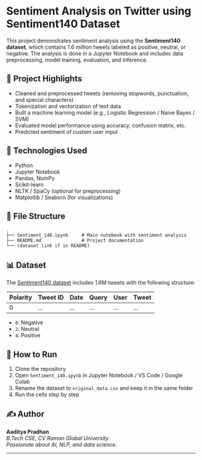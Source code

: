 # Sentiment Analysis on Twitter using Sentiment140 Dataset

This project demonstrates sentiment analysis using the **Sentiment140 dataset**, which contains 1.6 million tweets labeled as positive, neutral, or negative. The analysis is done in a Jupyter Notebook and includes data preprocessing, model training, evaluation, and inference.

## 📘 Project Highlights

- Cleaned and preprocessed tweets (removing stopwords, punctuation, and special characters)
- Tokenization and vectorization of text data
- Built a machine learning model (e.g., Logistic Regression / Naive Bayes / SVM)
- Evaluated model performance using accuracy, confusion matrix, etc.
- Predicted sentiment of custom user input

## 🧠 Technologies Used

- Python
- Jupyter Notebook
- Pandas, NumPy
- Scikit-learn
- NLTK / SpaCy (optional for preprocessing)
- Matplotlib / Seaborn (for visualizations)

## 📁 File Structure

```
.
├── Sentiment_140.ipynb     # Main notebook with sentiment analysis
├── README.md               # Project documentation
└── (dataset link if in README)
```

## 📊 Dataset

The [Sentiment140 dataset](https://www.kaggle.com/datasets/kazanova/sentiment140/data) includes 1.6M tweets with the following structure:

| Polarity | Tweet ID | Date | Query | User | Tweet |
|----------|----------|------|-------|------|-------|
| 0        | ...      | ...  | ...   | ...  | ...   |

- `0`: Negative  
- `2`: Neutral  
- `4`: Positive

## 🚀 How to Run

1. Clone the repository
2. Open `Sentiment_140.ipynb` in Jupyter Notebook / VS Code / Google Colab
3. Rename the dataset to `original_data.csv` and keep it in the same folder
4. Run the cells step by step

## ✍️ Author

**Aaditya Pradhan**  
*B.Tech CSE, CV Raman Global University*  
*Passionate about AI, NLP, and data science.*

---

